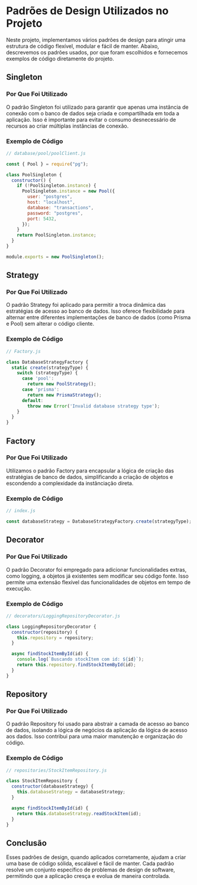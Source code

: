 # Padrões de Design Utilizados no Projeto

Neste projeto, implementamos vários padrões de design para atingir uma estrutura de código flexível, modular e fácil de manter. Abaixo, descrevemos os padrões usados, por que foram escolhidos e fornecemos exemplos de código diretamente do projeto.

## Singleton

### Por Que Foi Utilizado
O padrão Singleton foi utilizado para garantir que apenas uma instância de conexão com o banco de dados seja criada e compartilhada em toda a aplicação. Isso é importante para evitar o consumo desnecessário de recursos ao criar múltiplas instâncias de conexão.

### Exemplo de Código
```javascript
// database/pool/poolClient.js

const { Pool } = require("pg");

class PoolSingleton {
  constructor() {
    if (!PoolSingleton.instance) {
      PoolSingleton.instance = new Pool({
        user: "postgres",
        host: "localhost",
        database: "transactions",
        password: "postgres",
        port: 5432,
      });
    }
    return PoolSingleton.instance;
  }
}

module.exports = new PoolSingleton();
```

## Strategy

### Por Que Foi Utilizado
O padrão Strategy foi aplicado para permitir a troca dinâmica das estratégias de acesso ao banco de dados. Isso oferece flexibilidade para alternar entre diferentes implementações de banco de dados (como Prisma e Pool) sem alterar o código cliente.

### Exemplo de Código
```javascript
// Factory.js

class DatabaseStrategyFactory {
  static create(strategyType) {
    switch (strategyType) {
      case 'pool':
        return new PoolStrategy();
      case 'prisma':
        return new PrismaStrategy();
      default:
        throw new Error('Invalid database strategy type');
    }
  }
}
```

## Factory

### Por Que Foi Utilizado
Utilizamos o padrão Factory para encapsular a lógica de criação das estratégias de banco de dados, simplificando a criação de objetos e escondendo a complexidade da instânciação direta.

### Exemplo de Código
```javascript
// index.js

const databaseStrategy = DatabaseStrategyFactory.create(strategyType);
```

## Decorator

### Por Que Foi Utilizado
O padrão Decorator foi empregado para adicionar funcionalidades extras, como logging, a objetos já existentes sem modificar seu código fonte. Isso permite uma extensão flexível das funcionalidades de objetos em tempo de execução.

### Exemplo de Código
```javascript
// decorators/LoggingRepositoryDecorator.js

class LoggingRepositoryDecorator {
  constructor(repository) {
    this.repository = repository;
  }

  async findStockItemById(id) {
    console.log(`Buscando stockItem com id: ${id}`);
    return this.repository.findStockItemById(id);
  }
}
```

## Repository

### Por Que Foi Utilizado
O padrão Repository foi usado para abstrair a camada de acesso ao banco de dados, isolando a lógica de negócios da aplicação da lógica de acesso aos dados. Isso contribui para uma maior manutenção e organização do código.

### Exemplo de Código
```javascript
// repositories/StockItemRepository.js

class StockItemRepository {
  constructor(databaseStrategy) {
    this.databaseStrategy = databaseStrategy;
  }

  async findStockItemById(id) {
    return this.databaseStrategy.readStockItem(id);
  }
}
```

## Conclusão

Esses padrões de design, quando aplicados corretamente, ajudam a criar uma base de código sólida, escalável e fácil de manter. Cada padrão resolve um conjunto específico de problemas de design de software, permitindo que a aplicação cresça e evolua de maneira controlada.